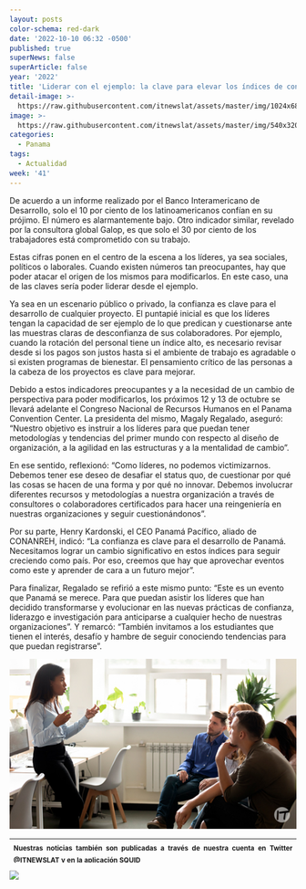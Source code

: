 ```yaml
---
layout: posts
color-schema: red-dark
date: '2022-10-10 06:32 -0500'
published: true
superNews: false
superArticle: false
year: '2022'
title: 'Liderar con el ejemplo: la clave para elevar los índices de confianza'
detail-image: >-
  https://raw.githubusercontent.com/itnewslat/assets/master/img/1024x680/lider-de-confianza-g.jpg
image: >-
  https://raw.githubusercontent.com/itnewslat/assets/master/img/540x320/lider-de-confianza-p.jpg
categories:
  - Panama
tags:
  - Actualidad
week: '41'
---
```

De acuerdo a un informe realizado por el Banco Interamericano de Desarrollo, solo el 10 por ciento de los latinoamericanos confían en su prójimo. El número es alarmantemente bajo. Otro indicador similar, revelado por la consultora global Galop, es que solo el 30 por ciento de los trabajadores está comprometido con su trabajo.

Estas cifras ponen en el centro de la escena a los líderes, ya sea sociales, políticos o laborales. Cuando existen números tan preocupantes, hay que poder atacar el origen de los mismos para modificarlos. En este caso, una de las claves sería poder liderar desde el ejemplo.

Ya sea en un escenario público o privado, la confianza es clave para el desarrollo de cualquier proyecto. El puntapié inicial es que los líderes tengan la capacidad de ser ejemplo de lo que predican y cuestionarse ante las muestras claras de desconfianza de sus colaboradores. Por ejemplo, cuando la rotación del personal tiene un índice alto, es necesario revisar desde si los pagos son justos hasta si el ambiente de trabajo es agradable o si existen programas de bienestar. El pensamiento crítico de las personas a la cabeza de los proyectos es clave para mejorar.

Debido a estos indicadores preocupantes y a la necesidad de un cambio de perspectiva para poder modificarlos, los próximos 12 y 13 de octubre se llevará adelante el Congreso Nacional de Recursos Humanos en el Panama Convention Center. La presidenta del mismo, Magaly Regalado, aseguró: “Nuestro objetivo es instruir a los líderes para que puedan tener metodologías y tendencias del primer mundo con respecto al diseño de organización, a la agilidad en las estructuras y a la mentalidad de cambio”.

En ese sentido, reflexionó: “Como líderes, no podemos victimizarnos. Debemos tener ese deseo de desafiar el status quo, de cuestionar por qué las cosas se hacen de una forma y por qué no innovar. Debemos involucrar diferentes recursos y metodologías a nuestra organización a través de consultores o colaboradores certificados para hacer una reingeniería en nuestras organizaciones y seguir cuestionándonos”.

Por su parte, Henry Kardonski, el CEO Panamá Pacífico, aliado de CONANREH, indicó: “La confianza es clave para el desarrollo de Panamá. Necesitamos lograr un cambio significativo en estos índices para seguir creciendo como país. Por eso, creemos que hay que aprovechar eventos como este y aprender de cara a un futuro mejor”.

Para finalizar, Regalado se refirió a este mismo punto: “Este es un evento que Panamá se merece. Para que puedan asistir los líderes que han decidido transformarse y evolucionar en las nuevas prácticas de confianza, liderazgo e investigación para anticiparse a cualquier hecho de nuestras organizaciones”. Y remarcó: “También invitamos a los estudiantes que tienen el interés, desafío y hambre de seguir conociendo tendencias para que puedan registrarse”.

![](https://raw.githubusercontent.com/itnewslat/assets/master/img/540x320/lider-de-confianza-p.jpg)

<table style="height: 42px;" width="569">
<tbody>
<tr>
<td style="text-align: justify;"><sub><strong>Nuestras noticias también son publicadas a través de nuestra cuenta en Twitter <a href="https://twitter.com/itnewslat?lang=es">@ITNEWSLAT</a> y en la aplicación <a href="https://squidapp.co/en/">SQUID</a></strong></sub></td>
</tr>
</tbody>
</table>

<img src="https://tracker.metricool.com/c3po.jpg?hash=56f88a41e39ab42c063cc51676587a04"/>
